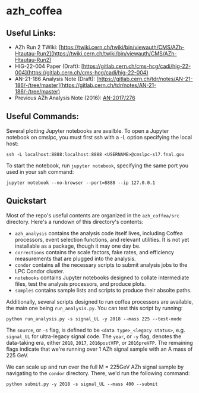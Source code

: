 # azh_coffea

## Useful Links:
- AZh Run 2 TWiki: [https://twiki.cern.ch/twiki/bin/viewauth/CMS/AZh-Htautau-Run2](https://twiki.cern.ch/twiki/bin/viewauth/CMS/AZh-Htautau-Run2)
- HIG-22-004 Paper (Draft): [https://gitlab.cern.ch/cms-hcg/cadi/hig-22-004](https://gitlab.cern.ch/cms-hcg/cadi/hig-22-004)
- AN-21-186 Analysis Note (Draft): [https://gitlab.cern.ch/tdr/notes/AN-21-186/-/tree/master](https://gitlab.cern.ch/tdr/notes/AN-21-186/-/tree/master)
- Previous AZh Analysis Note (2016): [AN-2017/276](https://cms.cern.ch/iCMS/jsp/db_notes/noteInfo.jsp?cmsnoteid=CMS%20AN-2021/186)


## Useful Commands:
Several plotting Jupyter notebooks are availble. To open a Jupyter notebook on cmslpc, you must first ssh with a -L option specifying the local host: 

```ssh -L localhost:8888:localhost:8888 <USERNAME>@cmslpc-sl7.fnal.gov```

To start the notebook, run `jupyter notebook`, specifying the same port you used in your ssh command:

```jupyter notebook --no-browser --port=8888 --ip 127.0.0.1```


## Quickstart
Most of the repo's useful contents are organized in the `azh_coffea/src` directory. Here's a rundown of this directory's contents:
- `azh_analysis` contains the analysis code itself lives, including Coffea processors, event selection functions, and relevant utilities. It is not yet installable as a package, though it may one day be. 
- `corrections` contains the scale factors, fake rates, and efficiency measurements that are plugged into the analysis. 
- `condor` contains all the necessary scripts to submit analysis jobs to the LPC Condor cluster.
- `notebooks` contains Jupyter notebooks designed to collate intermediate files, test the analysis processors, and produce plots.
- `samples` contains sample lists and scripts to produce their absolte paths. 

Additionally, several scripts designed to run coffea processors are available, the main one being `run_analysis.py`. You can test this script by running:

```python run_analysis.py -s signal_UL -y 2018 --mass 225 --test-mode```

The `source`, or `-s` flag, is defined to be `<data type>_<legacy status>`, e.g. `signal_UL` for ultra-legacy signal code. The `year`, or `-y` flag, denotes the data-taking era, either `2018`, `2017`, `2016postVFP`, or `2016preVFP`. The remaining flags indicate that we're running over 1 AZh signal sample with an A mass of 225 GeV. 

We can scale up and run over the full M = 225GeV AZh signal sample by navigating to the `condor` directory. There, we'd run the following command:

```python submit.py -y 2018 -s signal_UL --mass 400 --submit``` 

